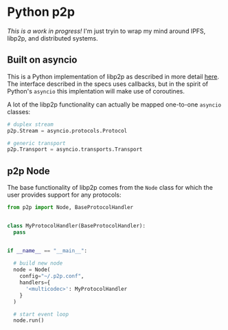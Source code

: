 # Python p2p

*This is a work in progress!*  I'm just tryin to wrap my mind around IPFS,
libp2p, and distributed systems.


## Built on asyncio

This is a Python implementation of libp2p as described in more detail
[here](https://github.com/ipfs/specs/tree/master/libp2p).  The interface described
in the specs uses callbacks, but in the spirit of Python's `asyncio` this
implentation will make use of coroutines.

A lot of the libp2p functionality can actually be mapped one-to-one `asyncio`
classes:

```python
# duplex stream
p2p.Stream = asyncio.protocols.Protocol

# generic transport
p2p.Transport = asyncio.transports.Transport

```


## p2p Node

The base functionality of libp2p comes from the `Node` class for which the
user provides support for any protocols:

```python
from p2p import Node, BaseProtocolHandler


class MyProtocolHandler(BaseProtocolHandler):
  pass


if __name__ == "__main__":
  
  # build new node
  node = Node(
    config="~/.p2p.conf",
    handlers={
      '<multicodec>': MyProtocolHandler
    }
  )

  # start event loop
  node.run()

```
